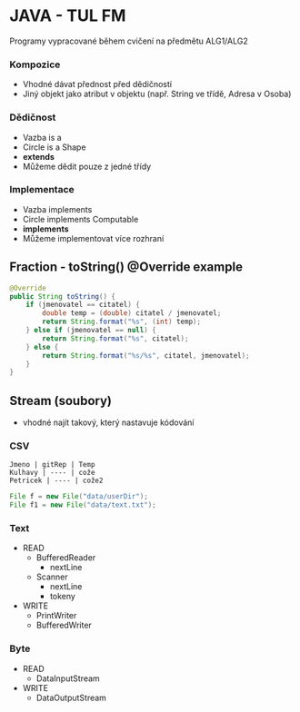 # JAVA - TUL FM

Programy vypracované během cvičení na předmětu ALG1/ALG2

### Kompozice
- Vhodné dávat přednost před dědičností
- Jiný objekt jako atribut v objektu (např. String ve třídě, Adresa v Osoba)
### Dědičnost
- Vazba is a
- Circle is a Shape
- **extends**
- Můžeme dědit pouze z jedné třídy
### Implementace
- Vazba implements
- Circle implements Computable
- **implements**
- Můžeme implementovat více rozhraní


## Fraction - toString() @Override example

``` java 
@Override
public String toString() {
    if (jmenovatel == citatel) {
        double temp = (double) citatel / jmenovatel;
        return String.format("%s", (int) temp);
    } else if (jmenovatel == null) {
        return String.format("%s", citatel);
    } else {
        return String.format("%s/%s", citatel, jmenovatel);
    }
}
```

## Stream (soubory)
 - vhodné najít takový, který nastavuje kódování

### CSV
    Jmeno | gitRep | Temp
    Kulhavy | ---- | cože
    Petricek | ---- | cože2

``` java
File f = new File("data/userDir");
File f1 = new File("data/text.txt");
```

### Text
 - READ
   - BufferedReader
     - nextLine
   - Scanner
     - nextLine
     - tokeny
 - WRITE
   - PrintWriter
   - BufferedWriter

### Byte
 - READ
   - DataInputStream
 - WRITE
   - DataOutputStream